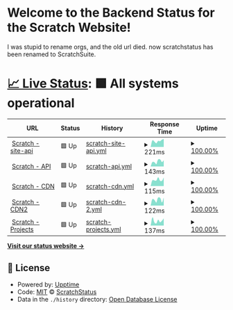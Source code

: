 # Welcome to the Backend Status for the Scratch Website!

I was stupid to rename orgs, and the old url died. now scratchstatus has been renamed to ScratchSuite.

# [📈 Live Status](https://scratchstatus.github.io/backend): <!--live status--> **🟩 All systems operational**

<!--start: status pages-->
<!-- This summary is generated by Upptime (https://github.com/upptime/upptime) -->
<!-- Do not edit this manually, your changes will be overwritten -->
<!-- prettier-ignore -->
| URL | Status | History | Response Time | Uptime |
| --- | ------ | ------- | ------------- | ------ |
| <img alt="" src="https://favicons.githubusercontent.com/scratch.mit.edu" height="13"> [Scratch - site-api](https://scratch.mit.edu/site-api) | 🟩 Up | [scratch-site-api.yml](https://github.com/scratchsuite/backend/commits/HEAD/history/scratch-site-api.yml) | <details><summary><img alt="Response time graph" src="./graphs/scratch-site-api/response-time-week.png" height="20"> 221ms</summary><br><a href="https://scratchsuite.github.io/backend/history/scratch-site-api"><img alt="Response time 460" src="https://img.shields.io/endpoint?url=https%3A%2F%2Fraw.githubusercontent.com%2Fscratchsuite%2Fbackend%2FHEAD%2Fapi%2Fscratch-site-api%2Fresponse-time.json"></a><br><a href="https://scratchsuite.github.io/backend/history/scratch-site-api"><img alt="24-hour response time 300" src="https://img.shields.io/endpoint?url=https%3A%2F%2Fraw.githubusercontent.com%2Fscratchsuite%2Fbackend%2FHEAD%2Fapi%2Fscratch-site-api%2Fresponse-time-day.json"></a><br><a href="https://scratchsuite.github.io/backend/history/scratch-site-api"><img alt="7-day response time 221" src="https://img.shields.io/endpoint?url=https%3A%2F%2Fraw.githubusercontent.com%2Fscratchsuite%2Fbackend%2FHEAD%2Fapi%2Fscratch-site-api%2Fresponse-time-week.json"></a><br><a href="https://scratchsuite.github.io/backend/history/scratch-site-api"><img alt="30-day response time 248" src="https://img.shields.io/endpoint?url=https%3A%2F%2Fraw.githubusercontent.com%2Fscratchsuite%2Fbackend%2FHEAD%2Fapi%2Fscratch-site-api%2Fresponse-time-month.json"></a><br><a href="https://scratchsuite.github.io/backend/history/scratch-site-api"><img alt="1-year response time 460" src="https://img.shields.io/endpoint?url=https%3A%2F%2Fraw.githubusercontent.com%2Fscratchsuite%2Fbackend%2FHEAD%2Fapi%2Fscratch-site-api%2Fresponse-time-year.json"></a></details> | <details><summary><a href="https://scratchsuite.github.io/backend/history/scratch-site-api">100.00%</a></summary><a href="https://scratchsuite.github.io/backend/history/scratch-site-api"><img alt="All-time uptime 100.00%" src="https://img.shields.io/endpoint?url=https%3A%2F%2Fraw.githubusercontent.com%2Fscratchsuite%2Fbackend%2FHEAD%2Fapi%2Fscratch-site-api%2Fuptime.json"></a><br><a href="https://scratchsuite.github.io/backend/history/scratch-site-api"><img alt="24-hour uptime 100.00%" src="https://img.shields.io/endpoint?url=https%3A%2F%2Fraw.githubusercontent.com%2Fscratchsuite%2Fbackend%2FHEAD%2Fapi%2Fscratch-site-api%2Fuptime-day.json"></a><br><a href="https://scratchsuite.github.io/backend/history/scratch-site-api"><img alt="7-day uptime 100.00%" src="https://img.shields.io/endpoint?url=https%3A%2F%2Fraw.githubusercontent.com%2Fscratchsuite%2Fbackend%2FHEAD%2Fapi%2Fscratch-site-api%2Fuptime-week.json"></a><br><a href="https://scratchsuite.github.io/backend/history/scratch-site-api"><img alt="30-day uptime 100.00%" src="https://img.shields.io/endpoint?url=https%3A%2F%2Fraw.githubusercontent.com%2Fscratchsuite%2Fbackend%2FHEAD%2Fapi%2Fscratch-site-api%2Fuptime-month.json"></a><br><a href="https://scratchsuite.github.io/backend/history/scratch-site-api"><img alt="1-year uptime 100.00%" src="https://img.shields.io/endpoint?url=https%3A%2F%2Fraw.githubusercontent.com%2Fscratchsuite%2Fbackend%2FHEAD%2Fapi%2Fscratch-site-api%2Fuptime-year.json"></a></details>
| <img alt="" src="https://favicons.githubusercontent.com/api.scratch.mit.edu" height="13"> [Scratch - API](https://api.scratch.mit.edu) | 🟩 Up | [scratch-api.yml](https://github.com/scratchsuite/backend/commits/HEAD/history/scratch-api.yml) | <details><summary><img alt="Response time graph" src="./graphs/scratch-api/response-time-week.png" height="20"> 143ms</summary><br><a href="https://scratchsuite.github.io/backend/history/scratch-api"><img alt="Response time 158" src="https://img.shields.io/endpoint?url=https%3A%2F%2Fraw.githubusercontent.com%2Fscratchsuite%2Fbackend%2FHEAD%2Fapi%2Fscratch-api%2Fresponse-time.json"></a><br><a href="https://scratchsuite.github.io/backend/history/scratch-api"><img alt="24-hour response time 173" src="https://img.shields.io/endpoint?url=https%3A%2F%2Fraw.githubusercontent.com%2Fscratchsuite%2Fbackend%2FHEAD%2Fapi%2Fscratch-api%2Fresponse-time-day.json"></a><br><a href="https://scratchsuite.github.io/backend/history/scratch-api"><img alt="7-day response time 143" src="https://img.shields.io/endpoint?url=https%3A%2F%2Fraw.githubusercontent.com%2Fscratchsuite%2Fbackend%2FHEAD%2Fapi%2Fscratch-api%2Fresponse-time-week.json"></a><br><a href="https://scratchsuite.github.io/backend/history/scratch-api"><img alt="30-day response time 143" src="https://img.shields.io/endpoint?url=https%3A%2F%2Fraw.githubusercontent.com%2Fscratchsuite%2Fbackend%2FHEAD%2Fapi%2Fscratch-api%2Fresponse-time-month.json"></a><br><a href="https://scratchsuite.github.io/backend/history/scratch-api"><img alt="1-year response time 158" src="https://img.shields.io/endpoint?url=https%3A%2F%2Fraw.githubusercontent.com%2Fscratchsuite%2Fbackend%2FHEAD%2Fapi%2Fscratch-api%2Fresponse-time-year.json"></a></details> | <details><summary><a href="https://scratchsuite.github.io/backend/history/scratch-api">100.00%</a></summary><a href="https://scratchsuite.github.io/backend/history/scratch-api"><img alt="All-time uptime 100.00%" src="https://img.shields.io/endpoint?url=https%3A%2F%2Fraw.githubusercontent.com%2Fscratchsuite%2Fbackend%2FHEAD%2Fapi%2Fscratch-api%2Fuptime.json"></a><br><a href="https://scratchsuite.github.io/backend/history/scratch-api"><img alt="24-hour uptime 100.00%" src="https://img.shields.io/endpoint?url=https%3A%2F%2Fraw.githubusercontent.com%2Fscratchsuite%2Fbackend%2FHEAD%2Fapi%2Fscratch-api%2Fuptime-day.json"></a><br><a href="https://scratchsuite.github.io/backend/history/scratch-api"><img alt="7-day uptime 100.00%" src="https://img.shields.io/endpoint?url=https%3A%2F%2Fraw.githubusercontent.com%2Fscratchsuite%2Fbackend%2FHEAD%2Fapi%2Fscratch-api%2Fuptime-week.json"></a><br><a href="https://scratchsuite.github.io/backend/history/scratch-api"><img alt="30-day uptime 100.00%" src="https://img.shields.io/endpoint?url=https%3A%2F%2Fraw.githubusercontent.com%2Fscratchsuite%2Fbackend%2FHEAD%2Fapi%2Fscratch-api%2Fuptime-month.json"></a><br><a href="https://scratchsuite.github.io/backend/history/scratch-api"><img alt="1-year uptime 100.00%" src="https://img.shields.io/endpoint?url=https%3A%2F%2Fraw.githubusercontent.com%2Fscratchsuite%2Fbackend%2FHEAD%2Fapi%2Fscratch-api%2Fuptime-year.json"></a></details>
| <img alt="" src="https://favicons.githubusercontent.com/cdn.scratch.mit.edu" height="13"> [Scratch - CDN](https://cdn.scratch.mit.edu/) | 🟩 Up | [scratch-cdn.yml](https://github.com/scratchsuite/backend/commits/HEAD/history/scratch-cdn.yml) | <details><summary><img alt="Response time graph" src="./graphs/scratch-cdn/response-time-week.png" height="20"> 115ms</summary><br><a href="https://scratchsuite.github.io/backend/history/scratch-cdn"><img alt="Response time 116" src="https://img.shields.io/endpoint?url=https%3A%2F%2Fraw.githubusercontent.com%2Fscratchsuite%2Fbackend%2FHEAD%2Fapi%2Fscratch-cdn%2Fresponse-time.json"></a><br><a href="https://scratchsuite.github.io/backend/history/scratch-cdn"><img alt="24-hour response time 154" src="https://img.shields.io/endpoint?url=https%3A%2F%2Fraw.githubusercontent.com%2Fscratchsuite%2Fbackend%2FHEAD%2Fapi%2Fscratch-cdn%2Fresponse-time-day.json"></a><br><a href="https://scratchsuite.github.io/backend/history/scratch-cdn"><img alt="7-day response time 115" src="https://img.shields.io/endpoint?url=https%3A%2F%2Fraw.githubusercontent.com%2Fscratchsuite%2Fbackend%2FHEAD%2Fapi%2Fscratch-cdn%2Fresponse-time-week.json"></a><br><a href="https://scratchsuite.github.io/backend/history/scratch-cdn"><img alt="30-day response time 114" src="https://img.shields.io/endpoint?url=https%3A%2F%2Fraw.githubusercontent.com%2Fscratchsuite%2Fbackend%2FHEAD%2Fapi%2Fscratch-cdn%2Fresponse-time-month.json"></a><br><a href="https://scratchsuite.github.io/backend/history/scratch-cdn"><img alt="1-year response time 116" src="https://img.shields.io/endpoint?url=https%3A%2F%2Fraw.githubusercontent.com%2Fscratchsuite%2Fbackend%2FHEAD%2Fapi%2Fscratch-cdn%2Fresponse-time-year.json"></a></details> | <details><summary><a href="https://scratchsuite.github.io/backend/history/scratch-cdn">100.00%</a></summary><a href="https://scratchsuite.github.io/backend/history/scratch-cdn"><img alt="All-time uptime 100.00%" src="https://img.shields.io/endpoint?url=https%3A%2F%2Fraw.githubusercontent.com%2Fscratchsuite%2Fbackend%2FHEAD%2Fapi%2Fscratch-cdn%2Fuptime.json"></a><br><a href="https://scratchsuite.github.io/backend/history/scratch-cdn"><img alt="24-hour uptime 100.00%" src="https://img.shields.io/endpoint?url=https%3A%2F%2Fraw.githubusercontent.com%2Fscratchsuite%2Fbackend%2FHEAD%2Fapi%2Fscratch-cdn%2Fuptime-day.json"></a><br><a href="https://scratchsuite.github.io/backend/history/scratch-cdn"><img alt="7-day uptime 100.00%" src="https://img.shields.io/endpoint?url=https%3A%2F%2Fraw.githubusercontent.com%2Fscratchsuite%2Fbackend%2FHEAD%2Fapi%2Fscratch-cdn%2Fuptime-week.json"></a><br><a href="https://scratchsuite.github.io/backend/history/scratch-cdn"><img alt="30-day uptime 100.00%" src="https://img.shields.io/endpoint?url=https%3A%2F%2Fraw.githubusercontent.com%2Fscratchsuite%2Fbackend%2FHEAD%2Fapi%2Fscratch-cdn%2Fuptime-month.json"></a><br><a href="https://scratchsuite.github.io/backend/history/scratch-cdn"><img alt="1-year uptime 100.00%" src="https://img.shields.io/endpoint?url=https%3A%2F%2Fraw.githubusercontent.com%2Fscratchsuite%2Fbackend%2FHEAD%2Fapi%2Fscratch-cdn%2Fuptime-year.json"></a></details>
| <img alt="" src="https://favicons.githubusercontent.com/cdn2.scratch.mit.edu" height="13"> [Scratch - CDN2](https://cdn2.scratch.mit.edu/) | 🟩 Up | [scratch-cdn-2.yml](https://github.com/scratchsuite/backend/commits/HEAD/history/scratch-cdn-2.yml) | <details><summary><img alt="Response time graph" src="./graphs/scratch-cdn-2/response-time-week.png" height="20"> 122ms</summary><br><a href="https://scratchsuite.github.io/backend/history/scratch-cdn-2"><img alt="Response time 107" src="https://img.shields.io/endpoint?url=https%3A%2F%2Fraw.githubusercontent.com%2Fscratchsuite%2Fbackend%2FHEAD%2Fapi%2Fscratch-cdn-2%2Fresponse-time.json"></a><br><a href="https://scratchsuite.github.io/backend/history/scratch-cdn-2"><img alt="24-hour response time 160" src="https://img.shields.io/endpoint?url=https%3A%2F%2Fraw.githubusercontent.com%2Fscratchsuite%2Fbackend%2FHEAD%2Fapi%2Fscratch-cdn-2%2Fresponse-time-day.json"></a><br><a href="https://scratchsuite.github.io/backend/history/scratch-cdn-2"><img alt="7-day response time 122" src="https://img.shields.io/endpoint?url=https%3A%2F%2Fraw.githubusercontent.com%2Fscratchsuite%2Fbackend%2FHEAD%2Fapi%2Fscratch-cdn-2%2Fresponse-time-week.json"></a><br><a href="https://scratchsuite.github.io/backend/history/scratch-cdn-2"><img alt="30-day response time 111" src="https://img.shields.io/endpoint?url=https%3A%2F%2Fraw.githubusercontent.com%2Fscratchsuite%2Fbackend%2FHEAD%2Fapi%2Fscratch-cdn-2%2Fresponse-time-month.json"></a><br><a href="https://scratchsuite.github.io/backend/history/scratch-cdn-2"><img alt="1-year response time 107" src="https://img.shields.io/endpoint?url=https%3A%2F%2Fraw.githubusercontent.com%2Fscratchsuite%2Fbackend%2FHEAD%2Fapi%2Fscratch-cdn-2%2Fresponse-time-year.json"></a></details> | <details><summary><a href="https://scratchsuite.github.io/backend/history/scratch-cdn-2">100.00%</a></summary><a href="https://scratchsuite.github.io/backend/history/scratch-cdn-2"><img alt="All-time uptime 100.00%" src="https://img.shields.io/endpoint?url=https%3A%2F%2Fraw.githubusercontent.com%2Fscratchsuite%2Fbackend%2FHEAD%2Fapi%2Fscratch-cdn-2%2Fuptime.json"></a><br><a href="https://scratchsuite.github.io/backend/history/scratch-cdn-2"><img alt="24-hour uptime 100.00%" src="https://img.shields.io/endpoint?url=https%3A%2F%2Fraw.githubusercontent.com%2Fscratchsuite%2Fbackend%2FHEAD%2Fapi%2Fscratch-cdn-2%2Fuptime-day.json"></a><br><a href="https://scratchsuite.github.io/backend/history/scratch-cdn-2"><img alt="7-day uptime 100.00%" src="https://img.shields.io/endpoint?url=https%3A%2F%2Fraw.githubusercontent.com%2Fscratchsuite%2Fbackend%2FHEAD%2Fapi%2Fscratch-cdn-2%2Fuptime-week.json"></a><br><a href="https://scratchsuite.github.io/backend/history/scratch-cdn-2"><img alt="30-day uptime 100.00%" src="https://img.shields.io/endpoint?url=https%3A%2F%2Fraw.githubusercontent.com%2Fscratchsuite%2Fbackend%2FHEAD%2Fapi%2Fscratch-cdn-2%2Fuptime-month.json"></a><br><a href="https://scratchsuite.github.io/backend/history/scratch-cdn-2"><img alt="1-year uptime 100.00%" src="https://img.shields.io/endpoint?url=https%3A%2F%2Fraw.githubusercontent.com%2Fscratchsuite%2Fbackend%2FHEAD%2Fapi%2Fscratch-cdn-2%2Fuptime-year.json"></a></details>
| <img alt="" src="https://favicons.githubusercontent.com/projects.scratch.mit.edu" height="13"> [Scratch - Projects](https://projects.scratch.mit.edu/) | 🟩 Up | [scratch-projects.yml](https://github.com/scratchsuite/backend/commits/HEAD/history/scratch-projects.yml) | <details><summary><img alt="Response time graph" src="./graphs/scratch-projects/response-time-week.png" height="20"> 137ms</summary><br><a href="https://scratchsuite.github.io/backend/history/scratch-projects"><img alt="Response time 146" src="https://img.shields.io/endpoint?url=https%3A%2F%2Fraw.githubusercontent.com%2Fscratchsuite%2Fbackend%2FHEAD%2Fapi%2Fscratch-projects%2Fresponse-time.json"></a><br><a href="https://scratchsuite.github.io/backend/history/scratch-projects"><img alt="24-hour response time 202" src="https://img.shields.io/endpoint?url=https%3A%2F%2Fraw.githubusercontent.com%2Fscratchsuite%2Fbackend%2FHEAD%2Fapi%2Fscratch-projects%2Fresponse-time-day.json"></a><br><a href="https://scratchsuite.github.io/backend/history/scratch-projects"><img alt="7-day response time 137" src="https://img.shields.io/endpoint?url=https%3A%2F%2Fraw.githubusercontent.com%2Fscratchsuite%2Fbackend%2FHEAD%2Fapi%2Fscratch-projects%2Fresponse-time-week.json"></a><br><a href="https://scratchsuite.github.io/backend/history/scratch-projects"><img alt="30-day response time 134" src="https://img.shields.io/endpoint?url=https%3A%2F%2Fraw.githubusercontent.com%2Fscratchsuite%2Fbackend%2FHEAD%2Fapi%2Fscratch-projects%2Fresponse-time-month.json"></a><br><a href="https://scratchsuite.github.io/backend/history/scratch-projects"><img alt="1-year response time 146" src="https://img.shields.io/endpoint?url=https%3A%2F%2Fraw.githubusercontent.com%2Fscratchsuite%2Fbackend%2FHEAD%2Fapi%2Fscratch-projects%2Fresponse-time-year.json"></a></details> | <details><summary><a href="https://scratchsuite.github.io/backend/history/scratch-projects">100.00%</a></summary><a href="https://scratchsuite.github.io/backend/history/scratch-projects"><img alt="All-time uptime 100.00%" src="https://img.shields.io/endpoint?url=https%3A%2F%2Fraw.githubusercontent.com%2Fscratchsuite%2Fbackend%2FHEAD%2Fapi%2Fscratch-projects%2Fuptime.json"></a><br><a href="https://scratchsuite.github.io/backend/history/scratch-projects"><img alt="24-hour uptime 100.00%" src="https://img.shields.io/endpoint?url=https%3A%2F%2Fraw.githubusercontent.com%2Fscratchsuite%2Fbackend%2FHEAD%2Fapi%2Fscratch-projects%2Fuptime-day.json"></a><br><a href="https://scratchsuite.github.io/backend/history/scratch-projects"><img alt="7-day uptime 100.00%" src="https://img.shields.io/endpoint?url=https%3A%2F%2Fraw.githubusercontent.com%2Fscratchsuite%2Fbackend%2FHEAD%2Fapi%2Fscratch-projects%2Fuptime-week.json"></a><br><a href="https://scratchsuite.github.io/backend/history/scratch-projects"><img alt="30-day uptime 100.00%" src="https://img.shields.io/endpoint?url=https%3A%2F%2Fraw.githubusercontent.com%2Fscratchsuite%2Fbackend%2FHEAD%2Fapi%2Fscratch-projects%2Fuptime-month.json"></a><br><a href="https://scratchsuite.github.io/backend/history/scratch-projects"><img alt="1-year uptime 100.00%" src="https://img.shields.io/endpoint?url=https%3A%2F%2Fraw.githubusercontent.com%2Fscratchsuite%2Fbackend%2FHEAD%2Fapi%2Fscratch-projects%2Fuptime-year.json"></a></details>

<!--end: status pages-->

[**Visit our status website →**](https://scratchstatus.github.io/backend)

## 📄 License

- Powered by: [Upptime](https://github.com/upptime/upptime)
- Code: [MIT](./LICENSE) © [ScratchStatus](scratchstatus.github.io)
- Data in the `./history` directory: [Open Database License](https://opendatacommons.org/licenses/odbl/1-0/)
